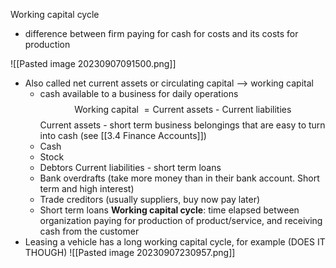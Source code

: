 Working capital cycle
- difference between firm paying for cash for costs and its costs for production

![[Pasted image 20230907091500.png]]

- Also called net current assets or circulating capital --> working capital
	- cash available to a business for daily operations
	$$\text{Working capital } = \text{Current assets - Current liabilities} $$
	Current assets - short term business belongings that are easy to turn into cash (see [[3.4 Finance Accounts]])
	- Cash
	- Stock
	- Debtors
	Current liabilities - short term loans
	- Bank overdrafts (take more money than in their bank account. Short term and high interest)
	- Trade creditors (usually suppliers, buy now pay later)
	- Short term loans
 **Working capital cycle**: time elapsed between organization paying for production of product/service, and receiving cash from the customer
 - Leasing a vehicle has a long working capital cycle, for example  (DOES IT THOUGH)
 ![[Pasted image 20230907230957.png]]